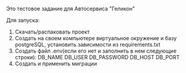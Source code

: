Это тестовое задание для Автосервиса "Геликон"

  Для запуска:
  
  1) Скачать/распаковать проект
  2) Создать на своем компьютере виртуальное окружение и базу postgreSQL, установить зависимости из requirements.txt
  3) Создать файл .env(если его нет и заполнить в нем следующие строки):
      DB_NAME
      DB_USER
      DB_PASSWORD
      DB_HOST
      DB_PORT
  4) Cоздать и применить миграции
